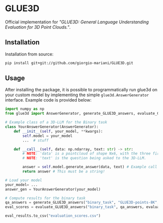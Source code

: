 # GLUE3D

Official implementation for *"GLUE3D: General Language Understanding Evaluation for 3D Point Clouds."*.

## Installation

Installation from source:
```bash
pip install git+git://github.com/giorgio-mariani/GLUE3D.git
```

## Usage
After installing the package, it is possible to programmatically run glue3d on your custom model by implementing the simple `glue3d.AnswerGenerator` interface. Example code is provided below:
```python
import numpy as np
from glue3d import AnswerGenerator, generate_GLUE3D_answers, evaluate_GLUE3D_answers

# Example class of a 3D-LLM for the Binary task
class YourAnswerGenerator(AnswerGenerator):
    def __init__(self, your_model, **kwargs):
        self.model = your_model
        ...  # stuff

    def __call__(self, data: np.ndarray, text: str) -> str:
        # NOTE: 'data' is a pointcloud of shape Nx6, with the three first dimension coordinates, and the last three RGB channels in (0,1)
        # NOTE: 'text' is the question being asked to the 3D-LLM.

        answer = self.model.generate_answer(data, text) # Example call
        return answer # This must be a string!

# Load your model
your_model= ...
answer_gen = YourAnswerGenerator(your_model)

# Compute results for the binary task
qa_answers = generate_GLUE3D_answers("binary_task", "GLUE3D-points-8K", answer_gen) # Results are returned as a pandas dataframe
eval_scores = evaluate_GLUE3D_answers("binary_task", qa_answers, evaluator="binary")

eval_results.to_csv("evaluation_scores.csv")
```
